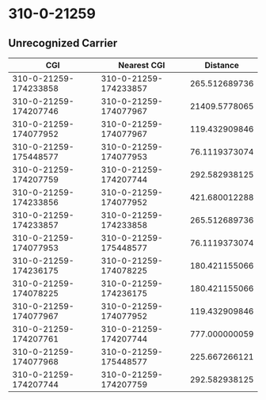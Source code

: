 # 310-0-21259
## Unrecognized Carrier


| CGI | Nearest CGI | Distance |
|-----|-------------|----------|
| 310-0-21259-174233858 | 310-0-21259-174233857 | 265.512689736 |
| 310-0-21259-174207746 | 310-0-21259-174077967 | 21409.5778065 |
| 310-0-21259-174077952 | 310-0-21259-174077967 | 119.432909846 |
| 310-0-21259-175448577 | 310-0-21259-174077953 | 76.1119373074 |
| 310-0-21259-174207759 | 310-0-21259-174207744 | 292.582938125 |
| 310-0-21259-174233856 | 310-0-21259-174077952 | 421.680012288 |
| 310-0-21259-174233857 | 310-0-21259-174233858 | 265.512689736 |
| 310-0-21259-174077953 | 310-0-21259-175448577 | 76.1119373074 |
| 310-0-21259-174236175 | 310-0-21259-174078225 | 180.421155066 |
| 310-0-21259-174078225 | 310-0-21259-174236175 | 180.421155066 |
| 310-0-21259-174077967 | 310-0-21259-174077952 | 119.432909846 |
| 310-0-21259-174207761 | 310-0-21259-174207744 | 777.000000059 |
| 310-0-21259-174077968 | 310-0-21259-175448577 | 225.667266121 |
| 310-0-21259-174207744 | 310-0-21259-174207759 | 292.582938125 |
